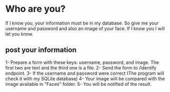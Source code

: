 # Who are you?

If I know you, your information must be in my database. So give me your username and password and also an image of your face. If I know you I will let you know.

## post your information

1- Prepare a form with these keys: username, password, and image. The first two are text and the third one is a file.
2- Send the form to /identify endpoint.
3- If the username and password were correct (The program will check it with my SQLite database)
4- Your image will be compared with the image available in "Faces" folder.
5- You will be notified of the result. 